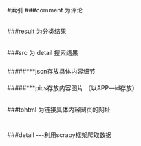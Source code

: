#索引
###comment 为评论
##
###result 为分类结果
##
###src 为 detail 搜索结果 
###
#####***json存放具体内容细节  
####
#####***pics存放内容图片 （以APP—id存放）  
##
###tohtml 为链接具体内容网页的网址
#
###detail
---利用scrapy框架爬取数据